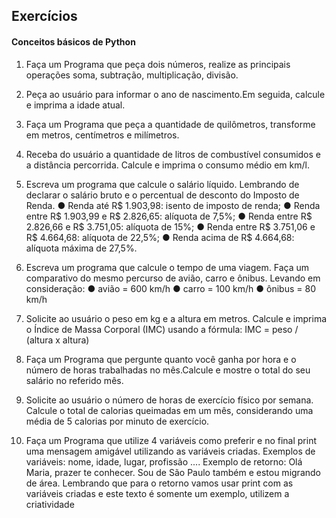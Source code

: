 ## Exercícios 
#### Conceitos básicos de Python

1. Faça um Programa que peça dois números, realize as principais operações soma, subtração, multiplicação, divisão.

2. Peça ao usuário para informar o ano de nascimento.Em seguida, calcule e imprima a idade atual.

3. Faça um Programa que peça a quantidade de quilômetros, transforme em metros, centímetros e milímetros.

4. Receba do usuário a quantidade de litros de combustível consumidos e a distância percorrida. Calcule e imprima o consumo médio em km/l.

5. Escreva um programa que calcule o salário líquido. Lembrando de declarar o salário bruto e o percentual de desconto do Imposto de Renda.
● Renda até R$ 1.903,98: isento de imposto de renda;
● Renda entre R$ 1.903,99 e R$ 2.826,65: alíquota de 7,5%;
● Renda entre R$ 2.826,66 e R$ 3.751,05: alíquota de 15%;
● Renda entre R$ 3.751,06 e R$ 4.664,68: alíquota de 22,5%;
● Renda acima de R$ 4.664,68: alíquota máxima de 27,5%.

6. Escreva um programa que calcule o tempo de uma viagem. Faça um comparativo do mesmo percurso de avião, carro e ônibus.
Levando em consideração:
● avião = 600 km/h
● carro = 100 km/h
● ônibus = 80 km/h

7. Solicite ao usuário o peso em kg e a altura em metros. Calcule e imprima o Índice de Massa Corporal (IMC) usando a fórmula:
IMC = peso / (altura x altura)

8. Faça um Programa que pergunte quanto você ganha por hora e o número de horas trabalhadas no mês.Calcule e mostre o total do seu salário no referido mês.

9. Solicite ao usuário o número de horas de exercício físico por semana. Calcule o total de calorias queimadas em um mês, considerando uma média de 5 calorias por minuto de exercício.

10. Faça um Programa que utilize 4 variáveis como preferir e no final print
uma mensagem amigável utilizando as variáveis criadas.
Exemplos de variáveis: nome, idade, lugar, profissão ....
Exemplo de retorno: Olá Maria, prazer te conhecer. Sou de São Paulo também e estou migrando de área.
Lembrando que para o retorno vamos usar print com as variáveis criadas e este texto é somente um exemplo, utilizem a criatividade